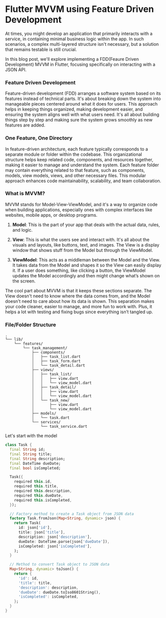 # Flutter MVVM using Feature Driven Development

At times, you might develop an application that primarily interacts with a service, in containing minimal business logic within the app. In such scenarios, a complex multi-layered structure isn't necessary, but a solution that remains testable is still crucial.

In this blog post, we'll explore implementing a FDD(Feaure Driven Development) MVVM in Flutter, focusing specifically on interacting with a JSON API.

### Feature Driven Development

Feature-driven development (FDD) arranges a software system based on its features instead of technical parts. It's about breaking down the system into manageable pieces centered around what it does for users. This approach helps in keeping things organized, making development easier, and ensuring the system aligns well with what users need. It's all about building things step by step and making sure the system grows smoothly as new features are added.

### One Feature, One Directory

In feature-driven architecture, each feature typically corresponds to a separate module or folder within the codebase. This organizational structure helps keep related code, components, and resources together, making it easier to manage and understand the system. Each feature folder may contain everything related to that feature, such as components, models, view models, views, and other necessary files. This modular approach enhances code maintainability, scalability, and team collaboration.

### What is MVVM?
MVVM stands for Model-View-ViewModel, and it's a way to organize code when building applications, especially ones with complex interfaces like websites, mobile apps, or desktop programs.

1. **Model**: This is the part of your app that deals with the actual data, rules, and logic. 

2. **View**: This is what the users see and interact with. It's all about the visuals and layouts, like buttons, text, and images. The View is a display window that shows stuff from the Model but through the ViewModel.

3. **ViewModel**: This acts as a middleman between the Model and the View. It takes data from the Model and shapes it so the View can easily display it. If a user does something, like clicking a button, the ViewModel updates the Model accordingly and then might change what’s shown on the screen.

The cool part about MVVM is that it keeps these sections separate. The View doesn't need to know where the data comes from, and the Model doesn't need to care about how its data is shown. This separation makes your code cleaner, easier to manage, and more fun to work with. Plus, it helps a lot with testing and fixing bugs since everything isn’t tangled up.

### File/Folder Structure

```
.
└── lib/
    └── features/
        └── task_management/
            ├── components/
            │   ├── task_list.dart
            │   ├── task_form.dart
            │   └── task_detail.dart
            ├── views/
            │   ├── task_list/
            │   │   ├── view.dart
            │   │   └── view_model.dart
            │   ├── task_detail/
            │   │   ├── view.dart
            │   │   └── view_model.dart
            │   └── task_new/
            │       ├── view.dart
            │       └── view_model.dart
            ├── models/
            │   └── task.dart
            └── services/
                └── task_service.dart
```

Let's start with the model

```dart
class Task {
  final String id;
  final String title;
  final String description;
  final DateTime dueDate;
  final bool isCompleted;

  Task({
    required this.id,
    required this.title,
    required this.description,
    required this.dueDate,
    required this.isCompleted,
  });

  // Factory method to create a Task object from JSON data
  factory Task.fromJson(Map<String, dynamic> json) {
    return Task(
      id: json['id'],
      title: json['title'],
      description: json['description'],
      dueDate: DateTime.parse(json['dueDate']),
      isCompleted: json['isCompleted'],
    );
  }

  // Method to convert Task object to JSON data
  Map<String, dynamic> toJson() {
    return {
      'id': id,
      'title': title,
      'description': description,
      'dueDate': dueDate.toIso8601String(),
      'isCompleted': isCompleted,
    };
  }
}

```


